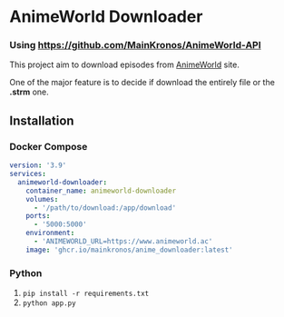 # AnimeWorld Downloader
### Using https://github.com/MainKronos/AnimeWorld-API

This project aim to download episodes from [AnimeWorld](https://www.animeworld.ac/) site.

One of the major feature is to decide if download the entirely file or the **.strm** one.

## Installation
### Docker Compose
```yaml
version: '3.9'
services:
  animeworld-downloader:
    container_name: animeworld-downloader
    volumes:
      - '/path/to/download:/app/download'
    ports:
      - '5000:5000'
    environment:
      - 'ANIMEWORLD_URL=https://www.animeworld.ac'
    image: 'ghcr.io/mainkronos/anime_downloader:latest'
```
### Python
1) `pip install -r requirements.txt`
2) `python app.py`
